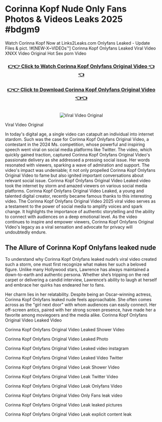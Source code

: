 # Corinna Kopf Nude Only Fans Photos & Videos Leaks 2025 #bdgm9

Watch Corinna Kopf Now at Links2Leaks.com Onlyfans Leaked - Update Files & pict. !#[NEW-X~VIDEOs™] Corinna Kopf Onlyfans Leaked Viral Video XNXX Video Original Hot Sex porn Video
<br>
<div align="center">
<h3><a href="https://links2leaks.com/corinnakopf" rel="nofollow">👉👉 Click to Watch Corinna Kopf Onlyfans Original Video 👈👈</a></h3>
<h3><a href="https://links2leaks.com/corinnakopf" rel="nofollow">👉👉 Click to Download Corinna Kopf Onlyfans Original Video 👈👈</a></h3>
<br>
<a href="https://links2leaks.com/corinnakopf" rel="nofollow"><img src="https://i.ibb.co/Gkj2r4b/banner.png" alt="Viral Video Original" style="max-width: 100%; display: inline-block;" data-target="animated-image.originalImage"></a>
</div>

Viral Video Original

In today's digital age, a single video can catapult an individual into internet stardom. Such was the case for Corinna Kopf Onlyfans Original Video, a contestant in the 2024 Ms. competition, whose powerful and inspiring speech went viral on social media platforms like Twitter.
The video, which quickly gained traction, captured Corinna Kopf Onlyfans Original Video's passionate delivery as she addressed a pressing social issue. Her words resonated with viewers, sparking a wave of admiration and support. The video's impact was undeniable; it not only propelled Corinna Kopf Onlyfans Original Video to fame but also ignited important conversations about relevant social issue.
Corinna Kopf Onlyfans Original Video Leaked video took the internet by storm and amazed viewers on various social media platforms. Corinna Kopf Onlyfans Original Video Leaked, a young and talented digital creator, recently became famous thanks to this interesting video.
The Corinna Kopf Onlyfans Original Video 2025 viral video serves as a testament to the power of social media to amplify voices and spark change. It highlights the importance of authentic storytelling and the ability to connect with audiences on a deep emotional level. As the video continues to inspire and empower viewers, Corinna Kopf Onlyfans Original Video's legacy as a viral sensation and advocate for privacy will undoubtedly endure.

<h2>The Allure of Corinna Kopf Onlyfans leaked nude</h2>


To understand why Corinna Kopf Onlyfans leaked nude’s viral video created such a storm, one must first recognize what makes her such a beloved figure. Unlike many Hollywood stars, Lawrence has always maintained a down-to-earth and authentic persona. Whether she’s tripping on the red carpet or delivering a candid interview, Lawrence’s ability to laugh at herself and embrace her quirks has endeared her to fans.

Her charm lies in her relatability. Despite being an Oscar-winning actress, Corinna Kopf Onlyfans leaked nude feels approachable. She often comes across as the "girl next door" with whom audiences can easily connect. Her off-screen antics, paired with her strong screen presence, have made her a favorite among moviegoers and the media alike.
Corinna Kopf Onlyfans Original Video Leaked Video

Corinna Kopf Onlyfans Original Video Leaked Shower Video

Corinna Kopf Onlyfans Original Video Leaked Photo

Corinna Kopf Onlyfans Original Video Leaked video instagram

Corinna Kopf Onlyfans Original Video Leaked Video Twitter

Corinna Kopf Onlyfans Original Video Leak Shower Video

Corinna Kopf Onlyfans Original Video Leak Twitter Video

Corinna Kopf Onlyfans Original Video Leak Onlyfans Video

Corinna Kopf Onlyfans Original Video Only Fans leak video

Corinna Kopf Onlyfans Original Video Leak leaked pictures

Corinna Kopf Onlyfans Original Video Leak explicit content leak